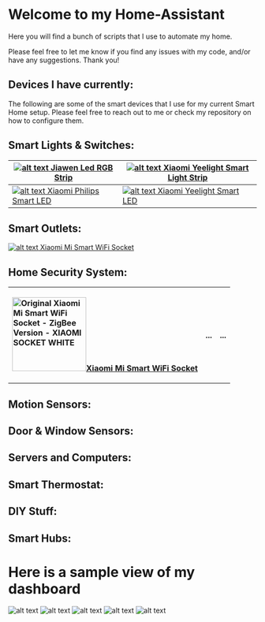 # Welcome to my Home-Assistant

Here you will find a bunch of scripts that I use to automate my home.

Please feel free to let me know if you find any issues with my code, and/or have any suggestions. Thank you!

## Devices I have currently:

The following are some of the smart devices that I use for my current Smart Home setup. Please feel free to reach out to me or check my repository on how to configure them.

## Smart Lights & Switches:
| [![alt text](https://gloimg.gbtcdn.com/gb/pdm-product-pic/Electronic/2018/01/19/goods-img/1516322776388016283.jpg "Jiawen 5m 5050 RGBW LED Light Strip + Remote Controller + 12V 2A Power Supply RGB + White Indoor for Decoration - RGB + WHITE COLOR") Jiawen Led RGB Strip](https://www.gearbest.com/led-strips/pp_712688.html) | [![alt text](https://gloimg.gbtcdn.com/gb/pdm-product-pic/Electronic/2017/02/14/goods-img/1501701689114074898.jpg "Yeelight Smart Light Strip - RGB COLOR") Xiaomi Yeelight Smart Light Strip](https://www.gearbest.com/smart-lighting/pp_424884.html) |
| ------------- | ------------- |
| [![alt text](https://gloimg.gbtcdn.com/gb/pdm-product-pic/Electronic/2017/06/06/goods-img/1502337681525116071.jpg "Xiaomi Philips Smart LED Ball Lamp - WHITE") Xiaomi Philips Smart LED](https://www.gearbest.com/smart-lighting/pp_644095.html) | [![alt text](https://gloimg.gbtcdn.com/gb/pdm-product-pic/Electronic/2017/02/14/goods-img/1501712202614474839.jpg "Xiaomi Yeelight AC220V RGBW E27 Smart LED Bulb - SILVER") Xiaomi Yeelight Smart LED](https://www.gearbest.com/smart-lighting/pp_361555.html) |

## Smart Outlets:

[![alt text](https://gloimg.gbtcdn.com/gb/pdm-product-pic/Electronic/2016/03/29/goods-img/1502232057284474743.jpg "Original Xiaomi Mi Smart WiFi Socket - ZigBee Version - XIAOMI SOCKET WHITE") Xiaomi Mi Smart WiFi Socket](https://www.gearbest.com/living-appliances/pp_344666.html)

## Home Security System:
<table style="width:100%">
  <tr>
    <th>
      <p align="left">
  <img width="150" height="150" src="https://gloimg.gbtcdn.com/gb/pdm-product-pic/Electronic/2016/03/29/goods-img/1502232057284474743.jpg" title="Original Xiaomi Mi Smart WiFi Socket - ZigBee Version - XIAOMI SOCKET WHITE"><a href="https://www.gearbest.com/living-appliances/pp_344666.html">Xiaomi Mi Smart WiFi Socket</a>
</p>
    </th>
    <th>...</th> 
    <th>...</th>
  </tr>
</table>

## Motion Sensors:

## Door & Window Sensors:

## Servers and Computers:

## Smart Thermostat:

## DIY Stuff:

## Smart Hubs:


# Here is a sample view of my dashboard

![alt text](https://github.com/shudack/Home-Assistant/blob/master/frontend/Frontend%20(1).PNG)
![alt text](https://github.com/shudack/Home-Assistant/blob/master/frontend/Frontend%20(2).PNG)
![alt text](https://github.com/shudack/Home-Assistant/blob/master/frontend/Frontend%20(3).PNG)
![alt text](https://github.com/shudack/Home-Assistant/blob/master/frontend/Frontend%20(4).PNG)
![alt text](https://github.com/shudack/Home-Assistant/blob/master/frontend/Frontend%20(5).PNG)
